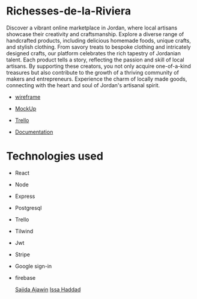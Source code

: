 # Richesses-de-la-Riviera
Discover a vibrant online marketplace in Jordan, where local artisans showcase their creativity and craftsmanship. Explore a diverse range of handcrafted products, including delicious homemade foods, unique crafts, and stylish clothing. From savory treats to bespoke clothing and intricately designed crafts, our platform celebrates the rich tapestry of Jordanian talent. Each product tells a story, reflecting the passion and skill of local artisans. By supporting these creators, you not only acquire one-of-a-kind treasures but also contribute to the growth of a thriving community of makers and entrepreneurs. Experience the charm of locally made goods, connecting with the heart and soul of Jordan's artisanal spirit.

- [wireframe]()

- [MockUp]()

- [Trello](https://trello.com/b/Sut1QMku/masterpice)

- [Documentation](https://docs.google.com/presentation/d/1ktXz-bYZAzeIgBLDZEO6PqNPFc7IMf2h/edit#slide=id.p1)

# Technologies used

- React
- Node
- Express
- Postgresql
- Trello
- Tilwind
- Jwt
- Stripe
- Google sign-in
- firebase

  [Sajida Ajawin](https://github.com/sajidaajawin)
  [Issa Haddad](https://github.com/issa097)
